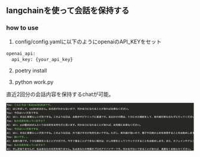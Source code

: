 ## langchainを使って会話を保持する
### how to use
1. config/config.yamlに以下のようにopenaiのAPI_KEYをセット

```
openai_api:
  api_key: {your_api_key}
```

2. poetry install

3. python work.py

直近2回分の会話内容を保持するchatが可能。

![sample](./images/sample.png)
